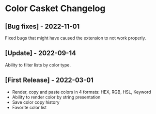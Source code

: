 # Color Casket Changelog

## [Bug fixes] - 2022-11-01

Fixed bugs that might have caused the extension to not work properly.

## [Update] - 2022-09-14

Ability to filter lists by color type. 

## [First Release] - 2022-03-01

- Render, copy and paste colors in 4 formats: HEX, RGB, HSL, Keyword
- Ability to render color by string presentation
- Save color copy history
- Favorite color list
